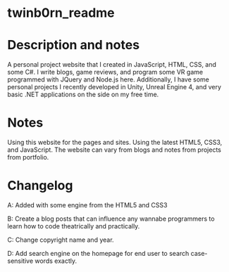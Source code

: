 # twinb0rn_readme

# Description and notes

A personal project website that I created in  JavaScript, HTML, CSS, and some C#. I write blogs, game reviews, and program some VR game programmed with JQuery and Node.js here. Additionally, I have some personal projects I recently developed in Unity, Unreal Engine 4, and very basic .NET applications on the side on my free time.


# Notes

Using this website for the pages and sites. Using the latest HTML5, CSS3, and JavaScript. The website can vary from blogs and notes from projects from portfolio.

# Changelog

A:  Added with some engine from the HTML5 and CSS3

B:  Create a blog posts that can influence any wannabe programmers to learn how to code theatrically and practically.

C:  Change copyright name and year.

D:  Add search engine on the homepage for end user to search case-sensitive words exactly.
